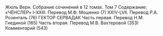 <!--2025-02-16 12:38:26-->
Жюль Верн. Собрание сочинений в 12 томах. Том 7
Содержание:
«ЧЕНСЛЕР»
I-XXIII. Перевод М.Ф. Мошенко (7)
XXIV-LVII. Перевод Р.А. Розенталь (76)
ГЕКТОР СЕРВАДАК
Часть первая. Перевод Н.М. Гнединой (165)
Часть вторая. Перевод М.В. Вахтеровой (353)
Комментарий (543)